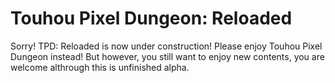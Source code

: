 # Touhou Pixel Dungeon: Reloaded

Sorry! TPD: Reloaded is now under construction! Please enjoy Touhou Pixel Dungeon instead!
But however, you still want to enjoy new contents, you are welcome althrough this is unfinished alpha.